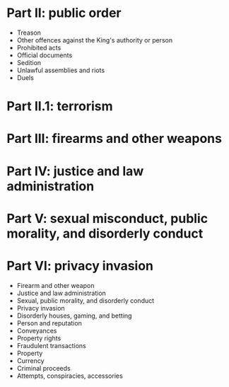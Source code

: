 # Part II: public order
  * Treason
  * Other offences against the King's authority or person
  * Prohibited acts
  * Official documents
  * Sedition
  * Unlawful assemblies and riots
  * Duels

# Part II.1: terrorism

# Part III: firearms and other weapons

# Part IV: justice and law administration

# Part V: sexual misconduct, public morality, and disorderly conduct

# Part VI: privacy invasion



* Firearm and other weapon
* Justice and law administration
* Sexual, public morality, and disorderly conduct
* Privacy invasion
* Disorderly houses, gaming, and betting
* Person and reputation
* Conveyances
* Property rights
* Fraudulent transactions
* Property
* Currency
* Criminal proceeds
* Attempts, conspiracies, accessories
